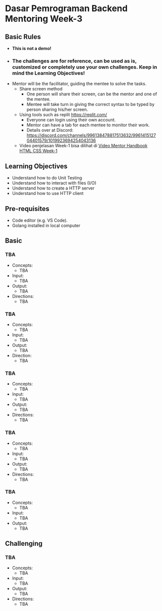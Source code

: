 # Dasar Pemrograman Backend Mentoring Week-3

## Basic Rules
- **This is not a demo!**
- ### **The challenges are for reference, can be used as is, customized or completely use your own challenges. Keep in mind the Learning Objectives!**
- Mentor will be the facilitator, guiding the mentee to solve the tasks.
  - Share screen method
    - One person will share their screen, can be the mentor and one of the mentee.
    - Mentee will take turn in giving the correct syntax to be typed by person sharing his/her screen.
  - Using tools such as replit https://replit.com/
    - Everyone can login using their own account.
    - Mentor can have a tab for each mentee to monitor their work.
    - Details over at Discord: https://discord.com/channels/996138478817513632/996141512704401579/1019923694254043136
  - Video penjelasan Week-1 bisa dilihat di [Video Mentor Handbook HTML CSS Week-1](https://drive.google.com/file/d/1a_1rroYH3VFTzNXH3wcVqnPoWzOOx1C1/view?usp=sharing)

## Learning Objectives

- Understand how to do Unit Testing
- Understand how to interact with files (I/O)
- Understand how to create a HTTP server
- Understand how to use HTTP client

## Pre-requisites

- Code editor (e.g. VS Code).
- Golang installed in local computer

## Basic

### TBA

- Concepts:
  - TBA
- Input:
  - TBA
- Output:
  - TBA
- Directions:
  - TBA

### TBA

- Concepts:
  - TBA
- Input:
  - TBA
- Output:
  - TBA
- Direction:
  - TBA

### TBA

- Concepts:
  - TBA
- Input:
  - TBA
- Output:
  - TBA
- Directions:
  - TBA

### TBA

- Concepts:
  - TBA
- Input:
  - TBA
- Output:
  - TBA
- Directions:
  - TBA

### TBA
- Concepts:
  - TBA
- Input:
  - TBA
- Output:
  - TBA

## Challenging

### TBA

- Concepts:
  - TBA
- Input:
  - TBA
- Output:
  - TBA
- Directions:
  - TBA
